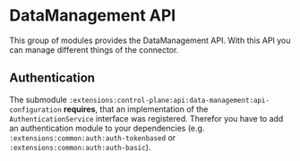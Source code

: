 # DataManagement API

This group of modules provides the DataManagement API. With this API you can manage different things of the connector.

## Authentication

The submodule `:extensions:control-plane:api:data-management:api-configuration` **requires**, that an implementation of the
`AuthenticationService` interface was registered. Therefor you have to add an authentication module to your dependencies
(e.g. `:extensions:common:auth:auth-tokenbased` or `:extensions:common:auth:auth-basic`).